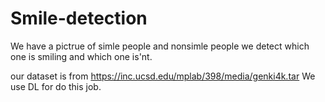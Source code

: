 # Smile-detection
We have a pictrue of simle people and nonsimle people we detect which one is smiling and which one is'nt.

our dataset is from https://inc.ucsd.edu/mplab/398/media/genki4k.tar
We use DL for do this job.
